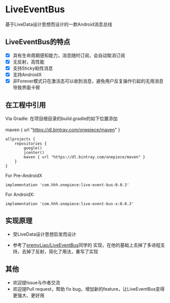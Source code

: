 # LiveEventBus

基于LiveData设计思想而设计的一款Android消息总线


## LiveEventBus的特点

- [x] 具有生命周期感知能力，消息随时订阅，会自动取消订阅
- [x] 无反射，高性能
- [x] 支持Sticky粘性消息
- [x] 支持AndroidX
- [x] 非Forever模式只在激活态可以收到消息，避免用户反复操作引起的无用消息导致界面卡顿

## 在工程中引用

Via Gradle: 在项目根目录的build.gradle的如下位置添加 <br><br>
maven { url "https://dl.bintray.com/onepiece/maven" }

```
allprojects {
    repositories {
        google()
        jcenter()
        maven { url "https://dl.bintray.com/onepiece/maven" }
    }
}
```

For Pre-AndroidX
```
implementation 'com.hhh.onepiece:live-event-bus:0.0.3'
```
For AndroidX:
```
implementation 'com.hhh.onepiece:live-event-bus-x:0.0.3'
```

## 实现原理
- 受LiveData设计思想启发而设计

- 参考了[eremyLiao/LiveEventBus](https://github.com/JeremyLiao/LiveEventBus)同学的
实现，在他的基础上去掉了多进程支持，去掉了反射，简化了用法，重写了实现

## 其他
- 欢迎提Issue与作者交流
- 欢迎提Pull request，帮助 fix bug，增加新的feature，让LiveEventBus变得更强大、更好用